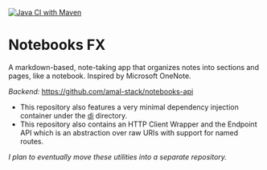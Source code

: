 [![Java CI with Maven](https://github.com/amal-stack/notebooksfx/actions/workflows/maven.yml/badge.svg)](https://github.com/amal-stack/notebooksfx/actions/workflows/maven.yml)
# Notebooks FX
A markdown-based, note-taking app that organizes notes into sections and pages, like a notebook. Inspired by Microsoft OneNote.

*Backend:* https://github.com/amal-stack/notebooks-api


* This repository also features a very minimal dependency injection container under the [di](src/main/java/com/amalstack/notebooksfx/di) directory.
* This repository also contains an HTTP Client Wrapper and the Endpoint API which is an abstraction over raw URIs with support for named routes. 

*I plan to eventually move these utilities into a separate repository.*
